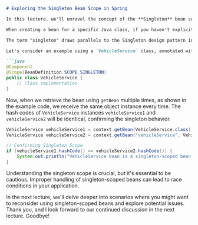 
```markdown
# Exploring the Singleton Bean Scope in Spring

In this lecture, we'll unravel the concept of the **Singleton** bean scope, a default behavior followed by the Spring IoC container.

When creating a bean for a specific Java class, if you haven't explicitly defined the scope, Spring automatically considers it a **singleton**. This means that whenever you reference this bean within your application—be it through the `getBean` method or using dependency injection and autowiring—you consistently receive the same instance of the bean.

The term "singleton" draws parallels to the Singleton design pattern in Java, where only one object instance exists throughout the entire application. In Spring, the similarity lies in having a single object instance for each bean, even if you create multiple beans of the same data type.

Let's consider an example using a `VehicleService` class, annotated with `@Component` for bean conversion. If we don't explicitly mention `@Scope("singleton")`, Spring defaults to singleton scope. To reinforce this, we can explicitly state the scope for improved readability, as demonstrated below:

```java
@Component
@Scope(BeanDefinition.SCOPE_SINGLETON)
public class VehicleService {
    // Class implementation
}
```

Now, when we retrieve the bean using `getBean` multiple times, as shown in the example code, we receive the same object instance every time. The hash codes of `VehicleService` instances `vehicleService1` and `vehicleService2` will be identical, confirming the singleton behavior.

```java
VehicleService vehicleService1 = context.getBean(VehicleService.class);
VehicleService vehicleService2 = context.getBean("vehicleService", VehicleService.class);

// Confirming Singleton Scope
if (vehicleService1.hashCode() == vehicleService2.hashCode()) {
    System.out.println("VehicleService bean is a singleton-scoped bean.");
}
```

Understanding the singleton scope is crucial, but it's essential to be cautious. Improper handling of singleton-scoped beans can lead to race conditions in your application.

In the next lecture, we'll delve deeper into scenarios where you might want to reconsider using singleton-scoped beans and explore potential issues. Thank you, and I look forward to our continued discussion in the next lecture. Goodbye!
```

